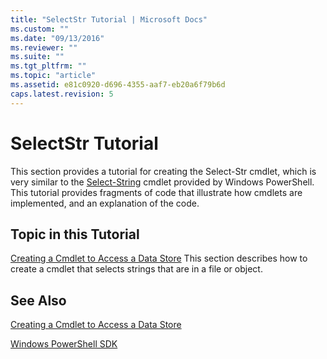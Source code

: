 ```yaml
---
title: "SelectStr Tutorial | Microsoft Docs"
ms.custom: ""
ms.date: "09/13/2016"
ms.reviewer: ""
ms.suite: ""
ms.tgt_pltfrm: ""
ms.topic: "article"
ms.assetid: e81c0920-d696-4355-aaf7-eb20a6f79b6d
caps.latest.revision: 5
---
```

# SelectStr Tutorial

This section provides a tutorial for creating the Select-Str cmdlet, which is very similar to the [Select-String](/powershell/module/microsoft.powershell.utility/select-string) cmdlet provided by Windows PowerShell. This tutorial provides fragments of code that illustrate how cmdlets are implemented, and an explanation of the code.

## Topic in this Tutorial

[Creating a Cmdlet to Access a Data Store](./creating-a-cmdlet-to-access-a-data-store.md)
This section describes how to create a cmdlet that selects strings that are in a file or object.

## See Also

[Creating a Cmdlet to Access a Data Store](./creating-a-cmdlet-to-access-a-data-store.md)

[Windows PowerShell SDK](../windows-powershell-reference.md)

